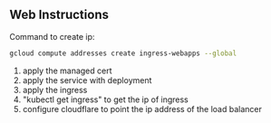 ## Web Instructions
Command to create ip: 
```bash
gcloud compute addresses create ingress-webapps --global
```

1. apply the managed cert
2. apply the service with deployment
3. apply the ingress
4. "kubectl get ingress" to get the ip of ingress
5. configure cloudflare to point the ip address of the load balancer
